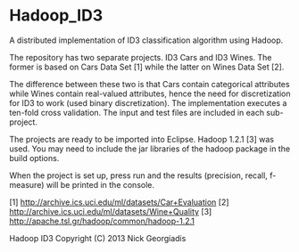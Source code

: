 # Hadoop_ID3
A distributed implementation of ID3 classification algorithm using Hadoop.

The repository has two separate projects. ID3 Cars and ID3 Wines. The former is based on Cars Data Set [1] while the latter on Wines Data Set [2].

The difference between these two is that Cars contain categorical attributes while Wines contain real-valued attributes, hence the need for discretization for ID3 to work (used binary discretization). The implementation executes a ten-fold cross validation. The input and test files are included in each sub-project.

The projects are ready to be imported into Eclipse. Hadoop 1.2.1 [3] was used. You may need to include the jar libraries of the hadoop package in the build options.

When the project is set up, press run and the results (precision, recall, f-measure) will be printed in the console.

[1] http://archive.ics.uci.edu/ml/datasets/Car+Evaluation 
[2] http://archive.ics.uci.edu/ml/datasets/Wine+Quality 
[3] http://apache.tsl.gr/hadoop/common/hadoop-1.2.1

Hadoop ID3 
Copyright (C) 2013 Nick Georgiadis
